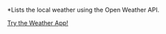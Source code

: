 *Lists the local weather using the Open Weather API.

<a href="http://codepen.io/neeraj-lad/full/dGadyX/" target="_blank">Try the Weather App!</a>
